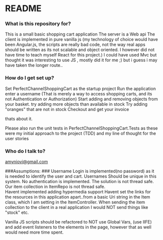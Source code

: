 ﻿# README #


### What is this repository for? ###

This is a small basic shopping cart application
The server is a Web api 
The client is implemented in pure vanilla js (my technology of choice would have been Angular.js,
 the scripts are really bad code, not the way real apps should be written as its not scalable and object oriented. 
 I however did not have time to teach myself React for this project.)
 I could have used Mvc but thought it was interesting to use JS , mostly did it for me ;) but i guess i may have taken the longer route..


### How do I get set up? ###

Set PerfectChannelShoppingCart as the startup project
Run the application
enter a username (That is merely a way to access shopping carts, and its not Authentication or Authorization)
Start adding and removing objects from your basket. 
try adding more objects than available in stock
Try adding "oranges" that are not in stock
Checkout and get your invoice

thats about it.

Please also run the unit tests in PerfectChannelShoppingCart.Tests as these were my initial approach to the project (TDD)
 and my line of thought for the user stories


### Who do I talk to? ###

amyniovi@gmail.com

###Assumptions: ###
Username Login is implemented(no password) as it is needed to identify the user and cart.
Usernames Should be unique in this system.
No authentication is implemented.
The solution is not thread safe. Our item collection in ItemRepo is not thread safe.  
Havent implemented adding hypermedia support 
Havent set the links for the resources in this application apart..from a basic Uri string in the Item  class, which I am setting in the ItemController.
When sending the item collection to the client in a real application I would NOT send things like "stock" etc. 

 Vanilla JS scripts should be refactored to NOT use Global Vars, (use IIFE) and add event listeners to the elements in the page, however 
 that as well would need more time spent. 

